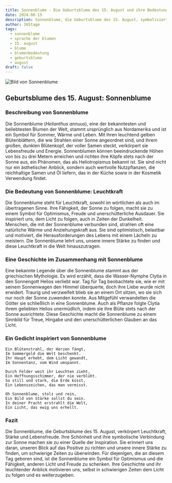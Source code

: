 ```yaml
---
title: Sonnenblume - Die Geburtsblume des 15. August und ihre Bedeutung
date: 2024-08-15
description: Sonnenblume, die Geburtsblume des 15. August, symbolisiert Leuchtkraft. Erfahre mehr über ihre Geschichte, Bedeutung und Symbolik in der Sprache der Blumen.
author: 365tage
tags:
  - sonnenblume
  - sprache der blumen
  - 15. august
  - blume
  - blumenbedeutung
  - geburtsblume
  - august
draft: false
---
```


![Bild von Sonnenblume](https://cdn.pixabay.com/photo/2018/08/22/13/46/sunflower-3623668_1280.jpg#center)


## Geburtsblume des 15. August: Sonnenblume

### Beschreibung von Sonnenblume

Die Sonnenblume (_Helianthus annuus_), eine der bekanntesten und beliebtesten Blumen der Welt, stammt ursprünglich aus Nordamerika und ist ein Symbol für Sommer, Wärme und Leben. Mit ihren leuchtend gelben Blütenblättern, die wie Strahlen einer Sonne angeordnet sind, und ihrem großen, dunklen Blütenkopf, der voller Samen steckt, verkörpert sie Lebensfreude und Energie. Sonnenblumen können beeindruckende Höhen von bis zu drei Metern erreichen und richten ihre Köpfe stets nach der Sonne aus, ein Phänomen, das als Heliotropismus bekannt ist. Sie sind nicht nur ein ästhetischer Anblick, sondern auch wertvolle Nutzpflanzen, die reichhaltige Samen und Öl liefern, das in der Küche sowie in der Kosmetik Verwendung findet.

### Die Bedeutung von Sonnenblume: Leuchtkraft

Die Sonnenblume steht für Leuchtkraft, sowohl im wörtlichen als auch im übertragenen Sinne. Ihre Fähigkeit, der Sonne zu folgen, macht sie zu einem Symbol für Optimismus, Freude und unerschütterliche Ausdauer. Sie inspiriert uns, dem Licht zu folgen, auch in Zeiten der Dunkelheit. Menschen, die mit der Sonnenblume verbunden sind, strahlen oft eine natürliche Wärme und Anziehungskraft aus. Sie sind optimistisch, belastbar und motiviert, die Herausforderungen des Lebens mit einem Lächeln zu meistern. Die Sonnenblume lehrt uns, unsere innere Stärke zu finden und diese Leuchtkraft in die Welt hinauszutragen.

### Eine Geschichte im Zusammenhang mit Sonnenblume

Eine bekannte Legende über die Sonnenblume stammt aus der griechischen Mythologie. Es wird erzählt, dass die Wasser-Nymphe Clytia in den Sonnengott Helios verliebt war. Tag für Tag beobachtete sie, wie er mit seinem Sonnenwagen den Himmel überquerte, doch ihre Liebe wurde nicht erwidert. Traurig und verzweifelt blieb sie an einem Ort sitzen, wo sie sich nur noch der Sonne zuwenden konnte. Aus Mitgefühl verwandelten die Götter sie schließlich in eine Sonnenblume. Auch als Pflanze folgte Clytia ihrem geliebten Helios unermüdlich, indem sie ihre Blüte stets nach der Sonne ausrichtete. Diese Geschichte macht die Sonnenblume zu einem Sinnbild für Treue, Hingabe und den unerschütterlichen Glauben an das Licht.

### Ein Gedicht inspiriert von Sonnenblume

```
Ein Blütenstrahl, der Herzen fängt,  
Im Sommergold die Welt beschenkt.  
Ihr Haupt erhebt, dem Licht gewandt,  
Im Sonnentanz, vom Wind umspannt.  

Durch Felder weit ihr Leuchten zieht,  
Ein Hoffnungsschimmer, der nie verblüht.  
So still und stark, die Erde küsst,  
Ein Lebenszeichen, das man vermisst.  

Oh Sonnenblume, stolz und rein,  
Ein Bild von Stärke sollst du sein.  
In deiner Pracht erstrahlt die Welt,  
Ein Licht, das ewig uns erhellt.  
```

### Fazit

Die Sonnenblume, die Geburtsblume des 15. August, verkörpert Leuchtkraft, Stärke und Lebensfreude. Ihre Schönheit und ihre symbolische Verbindung zur Sonne machen sie zu einer Quelle der Inspiration. Sie erinnert uns daran, unseren Blick auf das Positive zu richten und unsere innere Stärke zu finden, um schwierige Zeiten zu überwinden. Für diejenigen, die an diesem Tag geboren sind, ist die Sonnenblume ein Symbol für Optimismus und die Fähigkeit, anderen Licht und Freude zu schenken. Ihre Geschichte und ihr leuchtender Anblick motivieren uns, selbst in schwierigen Zeiten dem Licht zu folgen und es weiterzugeben.